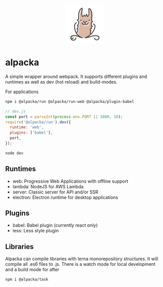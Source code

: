 <div align="center">
  <a href="https://github.com/bkniffler/alpacka">
    <img alt="alpacka" src="https://raw.githubusercontent.com/bkniffler/alpacka/master/assets/logo.png" height="125px" />
  </a>
</div>

# alpacka

A simple wrapper around webpack. It supports different plugins and runtimes as well as dev (hot reload) and build-modes.

For applications

```bash
npm i @alpacka/run @alpacka/run-web @alpacka/plugin-babel
```

```jsx
// dev.js
const port = parseInt(process.env.PORT || 3000, 10);
require('@alpacka/run').dev({
  runtime: 'web',
  plugins: ['babel'],
  port,
});
```

```bash
node dev
```

## Runtimes

* web: Progressive Web Applications with offline support
* lambda: NodeJS for AWS Lambda
* server: Classic server for API and/or SSR
* electron: Electron runtime for desktop applications

## Plugins

* babel: Babel plugin (currently react only)
* less: Less style plugin

## Libraries

Alpacka can compile libraries with lerna monorepository structures. It will compile all .es6 files to .js. There is a watch mode for local development and a build mode for after

```bash
npm i @alpacka/task
```
